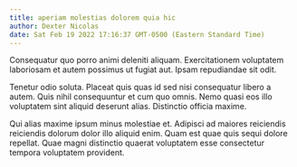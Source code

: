 ```yaml
---
title: aperiam molestias dolorem quia hic
author: Dexter Nicolas
date: Sat Feb 19 2022 17:16:37 GMT-0500 (Eastern Standard Time)
---
```

Consequatur quo porro animi deleniti aliquam. Exercitationem voluptatem laboriosam et autem possimus ut fugiat aut. Ipsam repudiandae sit odit.

 Tenetur odio soluta. Placeat quis quas id sed nisi consequatur libero a autem. Quis nihil consequuntur et cum quo omnis. Nemo quasi eos illo voluptatem sint aliquid deserunt alias. Distinctio officia maxime.

 Qui alias maxime ipsum minus molestiae et. Adipisci ad maiores reiciendis reiciendis dolorum dolor illo aliquid enim. Quam est quae quis sequi dolore repellat. Quae magni distinctio quaerat voluptatem esse consectetur tempora voluptatem provident.